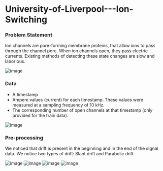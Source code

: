 # University-of-Liverpool---Ion-Switching


### Problem Statement

Ion channels are pore-forming membrane proteins, that allow ions to pass through the channel pore. When ion channels open, they pass electric currents.
Existing methods of detecting these state changes are slow and laborious.

![image](https://storage.googleapis.com/kaggle-media/competitions/Liverpool/ion%20image.jpg)

### Data
- A timestamp
- Ampere values (current) for each timestamp. These values were measured at a sampling frequency of 10 kHz.
- The corresponding number of open channels at that timestamp (only provided for the train data).

![image](https://user-images.githubusercontent.com/36400219/142971353-e8e5c21e-8ca9-44d9-bf0a-08eed260b90e.png)

### Pre-processing

We noticed that drift is present in the beginning and in the end of the signal data. We notice two types of drift: Slant drift and Parabolic drift.

![image](https://www.kaggleusercontent.com/kf/29650685/eyJhbGciOiJkaXIiLCJlbmMiOiJBMTI4Q0JDLUhTMjU2In0..heqe1kNIb9nop8MEVuggLg.Uud1a4t6fL_kTKzyFf7Hu1_NtCR5mxdi1LA7nEFcPAqM3TlJSAl29ZBCeJ2IEqRiE_X6P3xaKk545kImwWZcjh8gwZGOpFrrT4m0MOOtOgU2I3heQ6eAGXjKBOpd_qk_Oqklhtqvv6RgZgey2DZ79ZowTVc9CDacfaLv5qECQs9FhXvhKYhzDVVl0b7eRwobXie8EHaltdEp3RuGmQ0PFkyNg5xBlG1nmzOJeKQDZEI4Up1sHvvP3G9P4FO3uZUi9vki1kjzny6K_Qg7UW4Ruj_7-K-lSq9la63QFVeS41kmNSqOykyq6eYyYkWbBY_HnSEK1sqKP2y5JGamhaapVDGbF6GHmh5rcTvD_FQjo4aIKj2HjIMUvwkJQBWj3njkRVAwv1fXLYBWlwUtR8pWnaAmaHHbJEPEbDPcbzBTu1ybn7EKDSrcW7yN5cOUsIuKCkMQX7YI147SMr4czBkMbDzXdt1ExUu0nUxuez3oDKNzpc9RiG5aRarUfsa7bGPVXgBYw7Nl5Gbq2DARcywIppj1-BZepCI0lspiYuYkYUs-Z-HPRcW0Zm8x3IOcAvdZ7t-XgiYWy1j5pm2PKW2AlbSnWUYwaPjjTS4xrK9ENVmIXe0lETutu0napE10j0nh9BVk1YXGIaElcTbl82qzfkeO1NjE6H_gcJ7fJnX4njg.FHvLr02iD0xyBuMTJeYMwA/__results___files/__results___15_0.png)
![image](https://www.kaggleusercontent.com/kf/29650685/eyJhbGciOiJkaXIiLCJlbmMiOiJBMTI4Q0JDLUhTMjU2In0..heqe1kNIb9nop8MEVuggLg.Uud1a4t6fL_kTKzyFf7Hu1_NtCR5mxdi1LA7nEFcPAqM3TlJSAl29ZBCeJ2IEqRiE_X6P3xaKk545kImwWZcjh8gwZGOpFrrT4m0MOOtOgU2I3heQ6eAGXjKBOpd_qk_Oqklhtqvv6RgZgey2DZ79ZowTVc9CDacfaLv5qECQs9FhXvhKYhzDVVl0b7eRwobXie8EHaltdEp3RuGmQ0PFkyNg5xBlG1nmzOJeKQDZEI4Up1sHvvP3G9P4FO3uZUi9vki1kjzny6K_Qg7UW4Ruj_7-K-lSq9la63QFVeS41kmNSqOykyq6eYyYkWbBY_HnSEK1sqKP2y5JGamhaapVDGbF6GHmh5rcTvD_FQjo4aIKj2HjIMUvwkJQBWj3njkRVAwv1fXLYBWlwUtR8pWnaAmaHHbJEPEbDPcbzBTu1ybn7EKDSrcW7yN5cOUsIuKCkMQX7YI147SMr4czBkMbDzXdt1ExUu0nUxuez3oDKNzpc9RiG5aRarUfsa7bGPVXgBYw7Nl5Gbq2DARcywIppj1-BZepCI0lspiYuYkYUs-Z-HPRcW0Zm8x3IOcAvdZ7t-XgiYWy1j5pm2PKW2AlbSnWUYwaPjjTS4xrK9ENVmIXe0lETutu0napE10j0nh9BVk1YXGIaElcTbl82qzfkeO1NjE6H_gcJ7fJnX4njg.FHvLr02iD0xyBuMTJeYMwA/__results___files/__results___15_1.png)
![image](https://www.kaggleusercontent.com/kf/29650685/eyJhbGciOiJkaXIiLCJlbmMiOiJBMTI4Q0JDLUhTMjU2In0..heqe1kNIb9nop8MEVuggLg.Uud1a4t6fL_kTKzyFf7Hu1_NtCR5mxdi1LA7nEFcPAqM3TlJSAl29ZBCeJ2IEqRiE_X6P3xaKk545kImwWZcjh8gwZGOpFrrT4m0MOOtOgU2I3heQ6eAGXjKBOpd_qk_Oqklhtqvv6RgZgey2DZ79ZowTVc9CDacfaLv5qECQs9FhXvhKYhzDVVl0b7eRwobXie8EHaltdEp3RuGmQ0PFkyNg5xBlG1nmzOJeKQDZEI4Up1sHvvP3G9P4FO3uZUi9vki1kjzny6K_Qg7UW4Ruj_7-K-lSq9la63QFVeS41kmNSqOykyq6eYyYkWbBY_HnSEK1sqKP2y5JGamhaapVDGbF6GHmh5rcTvD_FQjo4aIKj2HjIMUvwkJQBWj3njkRVAwv1fXLYBWlwUtR8pWnaAmaHHbJEPEbDPcbzBTu1ybn7EKDSrcW7yN5cOUsIuKCkMQX7YI147SMr4czBkMbDzXdt1ExUu0nUxuez3oDKNzpc9RiG5aRarUfsa7bGPVXgBYw7Nl5Gbq2DARcywIppj1-BZepCI0lspiYuYkYUs-Z-HPRcW0Zm8x3IOcAvdZ7t-XgiYWy1j5pm2PKW2AlbSnWUYwaPjjTS4xrK9ENVmIXe0lETutu0napE10j0nh9BVk1YXGIaElcTbl82qzfkeO1NjE6H_gcJ7fJnX4njg.FHvLr02iD0xyBuMTJeYMwA/__results___files/__results___17_0.png)
![image](https://www.kaggleusercontent.com/kf/29650685/eyJhbGciOiJkaXIiLCJlbmMiOiJBMTI4Q0JDLUhTMjU2In0..heqe1kNIb9nop8MEVuggLg.Uud1a4t6fL_kTKzyFf7Hu1_NtCR5mxdi1LA7nEFcPAqM3TlJSAl29ZBCeJ2IEqRiE_X6P3xaKk545kImwWZcjh8gwZGOpFrrT4m0MOOtOgU2I3heQ6eAGXjKBOpd_qk_Oqklhtqvv6RgZgey2DZ79ZowTVc9CDacfaLv5qECQs9FhXvhKYhzDVVl0b7eRwobXie8EHaltdEp3RuGmQ0PFkyNg5xBlG1nmzOJeKQDZEI4Up1sHvvP3G9P4FO3uZUi9vki1kjzny6K_Qg7UW4Ruj_7-K-lSq9la63QFVeS41kmNSqOykyq6eYyYkWbBY_HnSEK1sqKP2y5JGamhaapVDGbF6GHmh5rcTvD_FQjo4aIKj2HjIMUvwkJQBWj3njkRVAwv1fXLYBWlwUtR8pWnaAmaHHbJEPEbDPcbzBTu1ybn7EKDSrcW7yN5cOUsIuKCkMQX7YI147SMr4czBkMbDzXdt1ExUu0nUxuez3oDKNzpc9RiG5aRarUfsa7bGPVXgBYw7Nl5Gbq2DARcywIppj1-BZepCI0lspiYuYkYUs-Z-HPRcW0Zm8x3IOcAvdZ7t-XgiYWy1j5pm2PKW2AlbSnWUYwaPjjTS4xrK9ENVmIXe0lETutu0napE10j0nh9BVk1YXGIaElcTbl82qzfkeO1NjE6H_gcJ7fJnX4njg.FHvLr02iD0xyBuMTJeYMwA/__results___files/__results___17_1.png)



